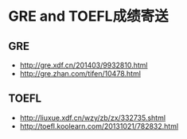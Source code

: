 # GRE and TOEFL成绩寄送

## GRE
- http://gre.xdf.cn/201403/9932810.html
- http://gre.zhan.com/tifen/10478.html

## TOEFL
 - http://liuxue.xdf.cn/wzy/zb/zx/332735.shtml
 - http://toefl.koolearn.com/20131021/782832.html
